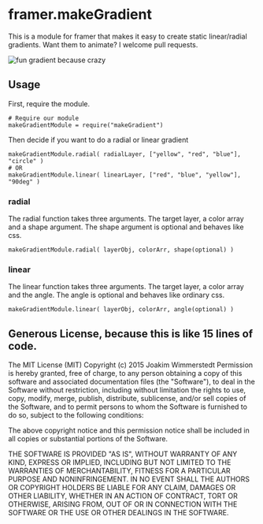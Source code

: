 # framer.makeGradient
This is a module for framer that makes it easy to create static linear/radial gradients. Want them to animate? I welcome pull requests.

![fun gradient because crazy](http://media.giphy.com/media/aIl2nCX9YtTI4/giphy.gif)

## Usage
First, require the module.
````
# Require our module
makeGradientModule = require("makeGradient")
````

Then decide if you want to do a radial or linear gradient
````
makeGradientModule.radial( radialLayer, ["yellow", "red", "blue"], "circle" )
# OR
makeGradientModule.linear( linearLayer, ["red", "blue", "yellow"], "90deg" )
````

### radial
The radial function takes three arguments. The target layer, a color array and a shape argument. The shape argument is optional and behaves like css.

````
makeGradientModule.radial( layerObj, colorArr, shape(optional) )
````
### linear
The linear function takes three arguments. The target layer, a color array and the angle. The angle is optional and behaves like ordinary css.

````
makeGradientModule.linear( layerObj, colorArr, angle(optional) )
````

## Generous License, because this is like 15 lines of code.
The MIT License (MIT)
Copyright (c) 2015 Joakim Wimmerstedt
Permission is hereby granted, free of charge, to any person obtaining a copy
of this software and associated documentation files (the "Software"), to deal
in the Software without restriction, including without limitation the rights
to use, copy, modify, merge, publish, distribute, sublicense, and/or sell
copies of the Software, and to permit persons to whom the Software is
furnished to do so, subject to the following conditions:

The above copyright notice and this permission notice shall be included in
all copies or substantial portions of the Software.

THE SOFTWARE IS PROVIDED "AS IS", WITHOUT WARRANTY OF ANY KIND, EXPRESS OR
IMPLIED, INCLUDING BUT NOT LIMITED TO THE WARRANTIES OF MERCHANTABILITY,
FITNESS FOR A PARTICULAR PURPOSE AND NONINFRINGEMENT. IN NO EVENT SHALL THE
AUTHORS OR COPYRIGHT HOLDERS BE LIABLE FOR ANY CLAIM, DAMAGES OR OTHER
LIABILITY, WHETHER IN AN ACTION OF CONTRACT, TORT OR OTHERWISE, ARISING FROM,
OUT OF OR IN CONNECTION WITH THE SOFTWARE OR THE USE OR OTHER DEALINGS IN
THE SOFTWARE.
